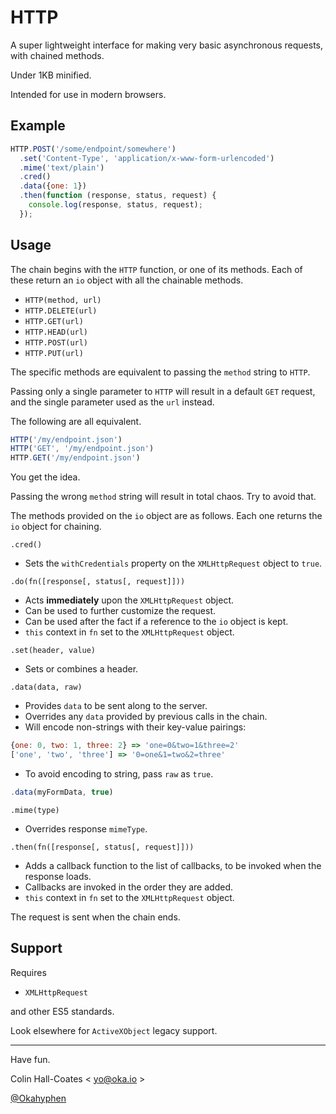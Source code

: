 # HTTP

A super lightweight interface for making very basic asynchronous requests, with chained methods.

Under 1KB minified.

Intended for use in modern browsers.

## Example

```JavaScript
HTTP.POST('/some/endpoint/somewhere')
  .set('Content-Type', 'application/x-www-form-urlencoded')
  .mime('text/plain')
  .cred()
  .data({one: 1})
  .then(function (response, status, request) {
    console.log(response, status, request);
  });
```

## Usage

The chain begins with the `HTTP` function, or one of its methods. Each of these return an `io` object with all the chainable methods.

- `HTTP(method, url)`
- `HTTP.DELETE(url)`
- `HTTP.GET(url)`
- `HTTP.HEAD(url)`
- `HTTP.POST(url)`
- `HTTP.PUT(url)`

The specific methods are equivalent to passing the `method` string to `HTTP`.

Passing only a single parameter  to `HTTP` will result in a default `GET` request, and the single parameter used as the `url` instead.

The following are all equivalent.

```JavaScript
HTTP('/my/endpoint.json')
HTTP('GET', '/my/endpoint.json')
HTTP.GET('/my/endpoint.json')
```

You get the idea.

Passing the wrong `method` string will result in total chaos. Try to avoid that.

The methods provided on the `io` object are as follows. Each one returns the `io` object for chaining.

`.cred()`

- Sets the `withCredentials` property on the `XMLHttpRequest` object to `true`.

`.do(fn([response[, status[, request]]))`

- Acts __immediately__ upon the `XMLHttpRequest` object.
- Can be used to further customize the request.
- Can be used after the fact if a reference to the `io` object is kept.
- `this` context in `fn` set to the `XMLHttpRequest` object.

`.set(header, value)`

-  Sets or combines a header.

`.data(data, raw)`

- Provides `data` to be sent along to the server.
- Overrides any `data` provided by previous calls in the chain.
- Will encode non-strings with their key-value pairings:
```JavaScript
{one: 0, two: 1, three: 2} => 'one=0&two=1&three=2'
['one', 'two', 'three'] => '0=one&1=two&2=three'
```
- To avoid encoding to string, pass `raw` as `true`.
```JavaScript
.data(myFormData, true)
```

`.mime(type)`

- Overrides response `mimeType`.

`.then(fn([response[, status[, request]]))`
- Adds a callback function to the list of callbacks, to be invoked when the response loads.
- Callbacks are invoked in the order they are added.
- `this` context in `fn` set to the `XMLHttpRequest` object.


The request is sent when the chain ends.

## Support

Requires

- `XMLHttpRequest`

and other ES5 standards.

Look elsewhere for `ActiveXObject` legacy support.

---

Have fun.

Colin Hall-Coates < [yo@oka.io](mailto:yo@oka.io) >

[@Okahyphen](https://twitter.com/Okahyphen)
